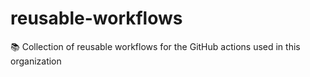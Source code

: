 # reusable-workflows
📚 Collection of reusable workflows for the GitHub actions used in this organization
